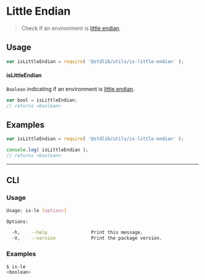 # Little Endian

> Check if an environment is [little endian][endianness].


<!-- <usage> -->

## Usage

``` javascript
var isLittleEndian = require( '@stdlib/utils/is-little-endian' );
```

#### isLittleEndian

`Boolean` indicating if an environment is [little endian][endianness].

``` javascript
var bool = isLittleEndian;
// returns <boolean>
```

<!-- </usage> -->


<!-- <examples> -->

## Examples

``` javascript
var isLittleEndian = require( '@stdlib/utils/is-little-endian' );

console.log( isLittleEndian );
// returns <boolean>
```

<!-- </examples> -->


<!-- <cli> -->

---
## CLI


<!-- <usage> -->

### Usage

``` bash
Usage: is-le [options]

Options:

  -h,    --help                Print this message.
  -V,    --version             Print the package version.
```

<!-- </usage> -->


<!-- <examples> -->

### Examples

``` bash
$ is-le
<boolean>
```

<!-- </examples> -->

<!-- </cli> -->


<!-- <links> -->

[endianness]: http://en.wikipedia.org/wiki/Endianness

<!-- </links> -->
